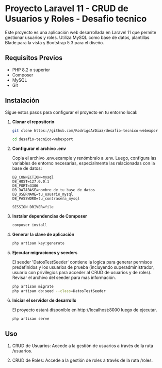 # Proyecto Laravel 11 - CRUD de Usuarios y Roles - Desafio tecnico

Este proyecto es una aplicación web desarrollada en Laravel 11 que permite gestionar usuarios y roles. Utiliza MySQL como base de datos, plantillas Blade para la vista y Bootstrap 5.3 para el diseño.

## Requisitos Previos

- PHP 8.2 o superior
- Composer
- MySQL
- Git

## Instalación

Sigue estos pasos para configurar el proyecto en tu entorno local:

1. **Clonar el repositorio**

   ```bash
   git clone https://github.com/RodrigoArDiaz/desafio-tecnico-webexport.git
   
   cd desafio-tecnico-webexport

2. **Configurar el archivo .env**

   Copia el archivo .env.example y renómbralo a .env. Luego, configura las variables de entorno necesarias, especialmente las relacionadas con la base de datos:

   ```env
   DB_CONNECTION=mysql
   DB_HOST=127.0.0.1
   DB_PORT=3306
   DB_DATABASE=nombre_de_tu_base_de_datos
   DB_USERNAME=tu_usuario_mysql
   DB_PASSWORD=tu_contraseña_mysql

   SESSION_DRIVER=file

3. **Instalar dependencias de Composer**

   ```bash
   composer install

4. **Generar la clave de aplicación**

   ```bash
   php artisan key:generate

5. **Ejecutar migraciones y seeders**

   El seeder 'DatosTestSeeder' contiene la logica para generar permisos predefinidos y los usuarios de prueba (incluyendo superadministrador, usuario con privilegios para acceder al CRUD de usuarios y de roles). Revisar el archivo del seeder para mas información.

   ```bash
   php artisan migrate
   php artisan db:seed --class=DatosTestSeeder

6. **Iniciar el servidor de desarrollo**

   El proyecto estará disponible en http://localhost:8000 luego de ejecutar.

   ```bash
   php artisan serve


## Uso

1. CRUD de Usuarios: Accede a la gestión de usuarios a través de la ruta /usuarios.

2. CRUD de Roles: Accede a la gestión de roles a través de la ruta /roles.
